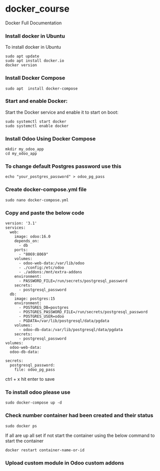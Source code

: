 # docker_course
Docker Full Documentation

### Install docker in Ubuntu
To install docker in Ubuntu
```
sudo apt update
sudo apt install docker.io
docker version
```
### Install Docker Compose 
```
sudo apt  install docker-compose
```
### Start and enable Docker:
Start the Docker service and enable it to start on boot:
```
sudo systemctl start docker
sudo systemctl enable docker
```

### Install Odoo Using Docker Compose 
```
mkdir my_odoo_app
cd my_odoo_app

```
### To change default Postgres password use this
```
echo "your_postgres_password" > odoo_pg_pass

```
### Create docker-compose.yml file
```
sudo nano docker-compose.yml
```
### Copy and paste the below code
```
version: '3.1'
services:
  web:
    image: odoo:16.0
    depends_on:
      - db
    ports:
      - "8069:8069"
    volumes:
      - odoo-web-data:/var/lib/odoo
      - ./config:/etc/odoo
      - ./addons:/mnt/extra-addons
    environment:
      - PASSWORD_FILE=/run/secrets/postgresql_password
    secrets:
      - postgresql_password
  db:
    image: postgres:15
    environment:
      - POSTGRES_DB=postgres
      - POSTGRES_PASSWORD_FILE=/run/secrets/postgresql_password
      - POSTGRES_USER=odoo
      - PGDATA=/var/lib/postgresql/data/pgdata
    volumes:
      - odoo-db-data:/var/lib/postgresql/data/pgdata
    secrets:
      - postgresql_password
volumes:
  odoo-web-data:
  odoo-db-data:

secrets:
  postgresql_password:
    file: odoo_pg_pass
```
ctrl + x hit enter to save
### To install odoo please use 
```
sudo docker-compose up -d
```
### Check number container had been created and their status 
```
sudo docker ps
```
If all are up all set if not start the container using the below command to start the container 
```
docker restart container-name-or-id
```
### Upload custom module in Odoo custom addons
```

```

